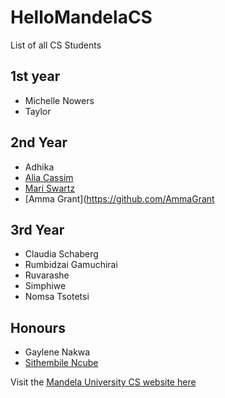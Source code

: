 # HelloMandelaCS

List of all CS Students

## 1st year
- Michelle Nowers
- Taylor

## 2nd Year
- Adhika
- [Alia Cassim](https://github.com/caslia08)
- [Mari Swartz](https://github.com/mariswartz11)
- [Amma Grant](https://github.com/AmmaGrant

## 3rd Year
- Claudia Schaberg
- Rumbidzai Gamuchirai
- Ruvarashe
- Simphiwe
- Nomsa Tsotetsi

## Honours
- Gaylene Nakwa
- [Sithembile Ncube](https://github.com/LadySith)

Visit the [Mandela University CS website here](http://cs.mandela.ac.za/)
